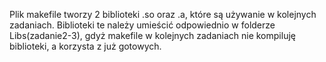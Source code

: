 Plik makefile tworzy 2 biblioteki .so oraz .a, które są używanie w kolejnych zadaniach. 
Biblioteki te należy umieścić odpowiednio w folderze Libs(zadanie2-3), gdyż makefile w kolejnych zadaniach nie kompiluję biblioteki, a korzysta z już gotowych.

